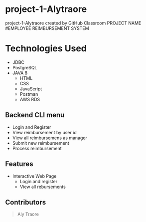 # project-1-Alytraore
project-1-Alytraore created by GitHub Classroom
PROJECT NAME
#EMPLOYEE REIMBURSEMENT SYSTEM

# Technologies Used
  * JDBC
  * PostgreSQL
* JAVA 8
  * HTML
  * CSS
  * JavaScript
  * Postman
  * AWS RDS
## Backend CLI menu
  * Login and Register
  * View reimbursement by user id
  * View all reimbursemens as manager
  * Submit new reimbursement
  * Process reimbursement
## Features
* Interactive Web Page
  * Login and register
  * View all rebursements
## Contributors
  > Aly Traore

